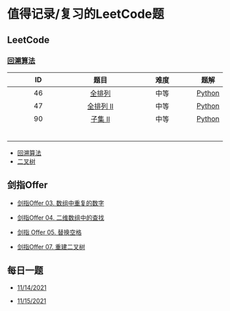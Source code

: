 <style>
table th:first-of-type {
    width: 4cm;
}
table th:nth-of-type(2) {
    width: 4cm;
}
table th:nth-of-type(3) {
    width: 4cm;
}
table th:nth-of-type(3) {
    width: 4cm;
}
</style>

# 值得记录/复习的LeetCode题

## LeetCode

### [回溯算法](https://github.com/sxy22/MyLeetCode/blob/master/LeetCode/BackTrack.md#%E5%9B%9E%E6%BA%AFbacktrack)

|  ID  |                             题目                             | 难度 |                             题解                             |
| :--: | :----------------------------------------------------------: | :--: | :----------------------------------------------------------: |
|  46  |   [全排列](https://leetcode-cn.com/problems/permutations/)   | 中等 | [Python](https://github.com/sxy22/MyLeetCode/blob/master/LeetCode/BackTrack.md#46-%E5%85%A8%E6%8E%92%E5%88%97) |
|  47  | [全排列 II](https://leetcode-cn.com/problems/permutations-ii/) | 中等 | [Python](https://github.com/sxy22/MyLeetCode/blob/master/LeetCode/BackTrack.md#47-%E5%85%A8%E6%8E%92%E5%88%97-ii) |
|  90  |   [子集 II](https://leetcode-cn.com/problems/subsets-ii/)    | 中等 | [Python](https://github.com/sxy22/MyLeetCode/blob/master/LeetCode/BackTrack.md#90-%E5%AD%90%E9%9B%86-ii) |
|      |                                                              |      |                                                              |
|      |                                                              |      |                                                              |
|      |                                                              |      |                                                              |
|      |                                                              |      |                                                              |
|      |                                                              |      |                                                              |
|      |                                                              |      |                                                              |



+ [回溯算法](https://github.com/sxy22/MyLeetCode/blob/master/LeetCode/BackTrack.md#%E5%9B%9E%E6%BA%AFbacktrack)
+ [二叉树](https://github.com/sxy22/MyLeetCode/blob/master/LeetCode/BinaryTree.md#%E4%BA%8C%E5%8F%89%E6%A0%91)

## 剑指Offer

+ [剑指Offer 03. 数组中重复的数字](https://github.com/sxy22/MyLeetCode/blob/master/Jianzhi_Offer/Offer_Solution.md#%E5%89%91%E6%8C%87offer-03-%E6%95%B0%E7%BB%84%E4%B8%AD%E9%87%8D%E5%A4%8D%E7%9A%84%E6%95%B0%E5%AD%97)
+ [剑指Offer 04. 二维数组中的查找](https://github.com/sxy22/MyLeetCode/blob/master/Jianzhi_Offer/Offer_Solution.md#%E5%89%91%E6%8C%87offer-04-%E4%BA%8C%E7%BB%B4%E6%95%B0%E7%BB%84%E4%B8%AD%E7%9A%84%E6%9F%A5%E6%89%BE)

+ [剑指 Offer 05. 替换空格](https://github.com/sxy22/MyLeetCode/blob/master/Jianzhi_Offer/Offer_Solution.md#%E5%89%91%E6%8C%87-offer-05-%E6%9B%BF%E6%8D%A2%E7%A9%BA%E6%A0%BC)

+ [剑指Offer 07. 重建二叉树](https://github.com/sxy22/MyLeetCode/blob/master/Jianzhi_Offer/Offer_Solution.md#%E5%89%91%E6%8C%87offer-07-%E9%87%8D%E5%BB%BA%E4%BA%8C%E5%8F%89%E6%A0%91)

## 每日一题

+ [11/14/2021](https://github.com/sxy22/MyLeetCode/blob/master/LeetCode/DaliyProblem.md#677-%E9%94%AE%E5%80%BC%E6%98%A0%E5%B0%84)

+ [11/15/2021](https://github.com/sxy22/MyLeetCode/blob/master/LeetCode/DaliyProblem.md#11152021)
